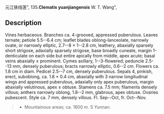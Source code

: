 元江铁线莲",
135.**Clematis yuanjiangensis** W. T. Wang",

## Description
Vines herbaceous. Branches ca. 4-grooved, appressed puberulous. Leaves ternate; petiole 5.5--6.4 cm; leaflet blades oblong-lanceolate, narrowly ovate, or narrowly elliptic, 2.7--8 × 1--2.8 cm, leathery, abaxially sparsely short strigose, adaxially sparsely strigose, base broadly cuneate, margin 1-denticulate on each side but entire apically from middle, apex acute; basal veins abaxially ± prominent. Cymes axillary, 1--3-flowered; peduncle 2.5--13 mm, densely puberulous; bracts narrowly elliptic, 0.6--2 cm. Flowers ca. 1.8 cm in diam. Pedicel 2.5--7 cm, densely puberulous. Sepals 4, pinkish, erect, suboblong, ca. 1.8 × 0.4 cm, abaxially with 3 narrow longitudinal wings and appressed puberulous, adaxially only apex puberulous, margin abaxially velutinous, apex ± obtuse. Stamens ca. 7.5 mm; filaments densely villous; anthers narrowly oblong, 1.8--2 mm, glabrous, apex obtuse. Ovaries pubescent. Style ca. 7 mm, densely villous. Fl. Sep--Oct, fr. Oct--Nov.

> * Mountainous areas; ca. 1600 m. S Yunnan.
